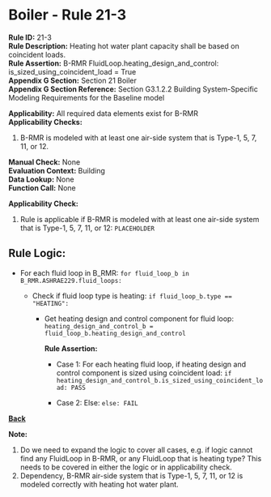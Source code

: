 
# Boiler - Rule 21-3  

**Rule ID:** 21-3  
**Rule Description:** Heating hot water plant capacity shall be based on coincident loads.  
**Rule Assertion:** B-RMR FluidLoop.heating_design_and_control: is_sized_using_coincident_load = True  
**Appendix G Section:** Section 21 Boiler  
**Appendix G Section Reference:** Section G3.1.2.2 Building System-Specific Modeling Requirements for the Baseline model  

**Applicability:** All required data elements exist for B-RMR  
**Applicability Checks:**  

1. B-RMR is modeled with at least one air-side system that is Type-1, 5, 7, 11, or 12.

**Manual Check:** None  
**Evaluation Context:** Building  
**Data Lookup:** None  
**Function Call:** None  

**Applicability Check:**

1. Rule is applicable if B-RMR is modeled with at least one air-side system that is Type-1, 5, 7, 11, or 12: `PLACEHOLDER`

## Rule Logic:  

- For each fluid loop in B_RMR: `for fluid_loop_b in B_RMR.ASHRAE229.fluid_loops:`

  - Check if fluid loop type is heating: `if fluid_loop_b.type == "HEATING":`

    - Get heating design and control component for fluid loop: `heating_design_and_control_b = fluid_loop_b.heating_design_and_control`

      **Rule Assertion:**

      - Case 1: For each heating fluid loop, if heating design and control component is sized using coincident load: `if heating_design_and_control_b.is_sized_using_coincident_load: PASS`

      - Case 2: Else: `else: FAIL`

**[Back](../_toc.md)**

**Note:**

1. Do we need to expand the logic to cover all cases, e.g. if logic cannot find any FluidLoop in B-RMR, or any FluidLoop that is heating type? This needs to be covered in either the logic or in applicability check.
2. Dependency, B-RMR air-side system that is Type-1, 5, 7, 11, or 12 is modeled correctly with heating hot water plant.
